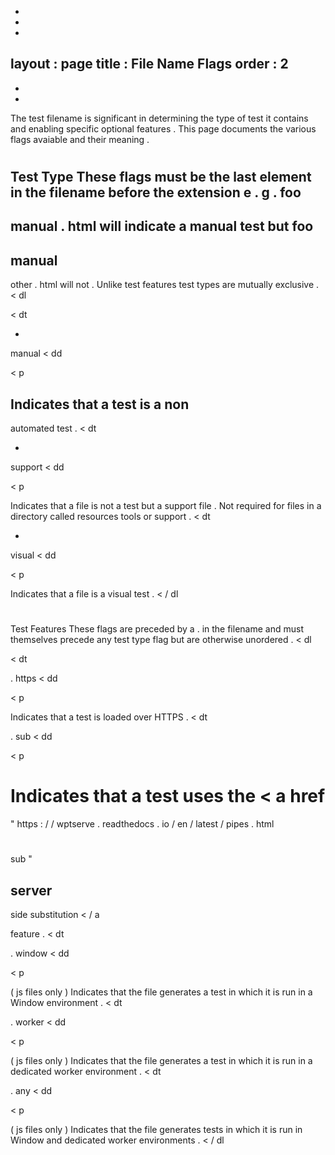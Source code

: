 -
-
-
layout
:
page
title
:
File
Name
Flags
order
:
2
-
-
-
The
test
filename
is
significant
in
determining
the
type
of
test
it
contains
and
enabling
specific
optional
features
.
This
page
documents
the
various
flags
avaiable
and
their
meaning
.
#
#
#
Test
Type
These
flags
must
be
the
last
element
in
the
filename
before
the
extension
e
.
g
.
foo
-
manual
.
html
will
indicate
a
manual
test
but
foo
-
manual
-
other
.
html
will
not
.
Unlike
test
features
test
types
are
mutually
exclusive
.
<
dl
>
<
dt
>
-
manual
<
dd
>
<
p
>
Indicates
that
a
test
is
a
non
-
automated
test
.
<
dt
>
-
support
<
dd
>
<
p
>
Indicates
that
a
file
is
not
a
test
but
a
support
file
.
Not
required
for
files
in
a
directory
called
resources
tools
or
support
.
<
dt
>
-
visual
<
dd
>
<
p
>
Indicates
that
a
file
is
a
visual
test
.
<
/
dl
>
#
#
#
Test
Features
These
flags
are
preceded
by
a
.
in
the
filename
and
must
themselves
precede
any
test
type
flag
but
are
otherwise
unordered
.
<
dl
>
<
dt
>
.
https
<
dd
>
<
p
>
Indicates
that
a
test
is
loaded
over
HTTPS
.
<
dt
>
.
sub
<
dd
>
<
p
>
Indicates
that
a
test
uses
the
<
a
href
=
"
https
:
/
/
wptserve
.
readthedocs
.
io
/
en
/
latest
/
pipes
.
html
#
sub
"
>
server
-
side
substitution
<
/
a
>
feature
.
<
dt
>
.
window
<
dd
>
<
p
>
(
js
files
only
)
Indicates
that
the
file
generates
a
test
in
which
it
is
run
in
a
Window
environment
.
<
dt
>
.
worker
<
dd
>
<
p
>
(
js
files
only
)
Indicates
that
the
file
generates
a
test
in
which
it
is
run
in
a
dedicated
worker
environment
.
<
dt
>
.
any
<
dd
>
<
p
>
(
js
files
only
)
Indicates
that
the
file
generates
tests
in
which
it
is
run
in
Window
and
dedicated
worker
environments
.
<
/
dl
>
